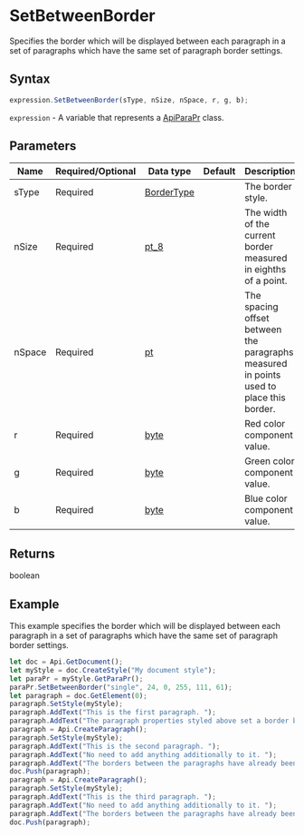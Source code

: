 # SetBetweenBorder

Specifies the border which will be displayed between each paragraph in a set of paragraphs which have the same set of paragraph border settings.

## Syntax

```javascript
expression.SetBetweenBorder(sType, nSize, nSpace, r, g, b);
```

`expression` - A variable that represents a [ApiParaPr](../ApiParaPr.md) class.

## Parameters

| **Name** | **Required/Optional** | **Data type** | **Default** | **Description** |
| ------------- | ------------- | ------------- | ------------- | ------------- |
| sType | Required | [BorderType](../../Enumeration/BorderType.md) |  | The border style. |
| nSize | Required | [pt_8](../../Enumeration/pt_8.md) |  | The width of the current border measured in eighths of a point. |
| nSpace | Required | [pt](../../Enumeration/pt.md) |  | The spacing offset between the paragraphs measured in points used to place this border. |
| r | Required | [byte](../../Enumeration/byte.md) |  | Red color component value. |
| g | Required | [byte](../../Enumeration/byte.md) |  | Green color component value. |
| b | Required | [byte](../../Enumeration/byte.md) |  | Blue color component value. |

## Returns

boolean

## Example

This example specifies the border which will be displayed between each paragraph in a set of paragraphs which have the same set of paragraph border settings.

```javascript editor-
let doc = Api.GetDocument();
let myStyle = doc.CreateStyle("My document style");
let paraPr = myStyle.GetParaPr();
paraPr.SetBetweenBorder("single", 24, 0, 255, 111, 61);
let paragraph = doc.GetElement(0);
paragraph.SetStyle(myStyle);
paragraph.AddText("This is the first paragraph. ");
paragraph.AddText("The paragraph properties styled above set a border between paragraphs.");
paragraph = Api.CreateParagraph();
paragraph.SetStyle(myStyle);
paragraph.AddText("This is the second paragraph. ");
paragraph.AddText("No need to add anything additionally to it. ");
paragraph.AddText("The borders between the paragraphs have already been set.");
doc.Push(paragraph);
paragraph = Api.CreateParagraph();
paragraph.SetStyle(myStyle);
paragraph.AddText("This is the third paragraph. ");
paragraph.AddText("No need to add anything additionally to it. ");
paragraph.AddText("The borders between the paragraphs have already been set.");
doc.Push(paragraph);
```
